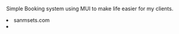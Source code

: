 Simple Booking system using MUI to make life easier for my clients.
<li href="https://www.sanmsets.com">sanmsets.com<li/>

